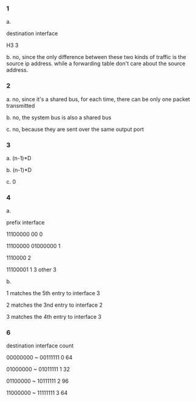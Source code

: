 ### 1

a. 

destination		interface

H3				3

b. no, since the only difference between these two kinds of traffic is the source ip address. while a forwarding table don't care about the source address.



### 2

a. no, since it's a shared bus, for each time, there can be only one packet transmitted

b. no, the system bus is also a shared bus

c. no, because they are sent over the same output port



### 3

a. (n-1)*D

b. (n-1)*D

c. 0



### 4

a.

prefix				interface

11100000 00			0

11100000 01000000	   1

1110000				2

11100001 1			   3
other				      3

b.

1 matches the 5th entry to interface 3

2 matches the 3nd entry to interface 2

3 matches the 4th entry to interface 3



### 6

destination				interface	count

00000000 ~ 00111111		0			64

01000000 ~ 01011111		1			32

01100000 ~ 10111111		2			96

11000000 ~ 11111111		3			64